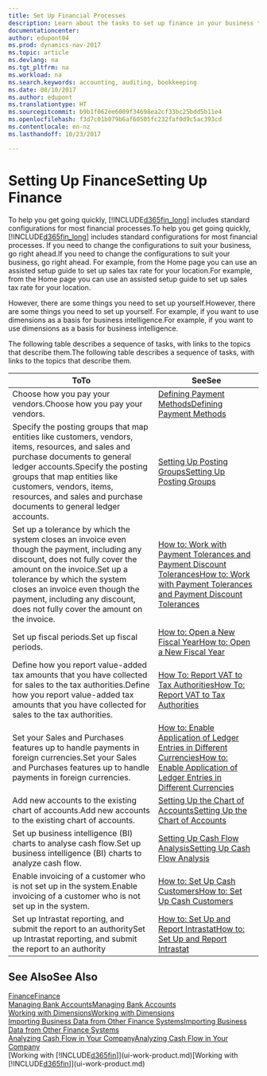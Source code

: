 ```yaml
---
title: Set Up Financial Processes
description: Learn about the tasks to set up finance in your business to suit all your accounting, auditing, or bookkeeping needs.
documentationcenter: 
author: edupont04
ms.prod: dynamics-nav-2017
ms.topic: article
ms.devlang: na
ms.tgt_pltfrm: na
ms.workload: na
ms.search.keywords: accounting, auditing, bookkeeping
ms.date: 08/10/2017
ms.author: edupont
ms.translationtype: HT
ms.sourcegitcommit: b9b1f062ee6009f34698ea2cf33bc25bdd5b11e4
ms.openlocfilehash: f3d7c01b079b6af60505fc232faf0d9c5ac393cd
ms.contentlocale: en-nz
ms.lasthandoff: 10/23/2017

---
```

# <a name="setting-up-finance"></a><span data-ttu-id="e72d9-103">Setting Up Finance</span><span class="sxs-lookup"><span data-stu-id="e72d9-103">Setting Up Finance</span></span>
<span data-ttu-id="e72d9-104">To help you get going quickly, [!INCLUDE[d365fin_long](includes/d365fin_long_md.md)] includes standard configurations for most financial processes.</span><span class="sxs-lookup"><span data-stu-id="e72d9-104">To help you get going quickly, [!INCLUDE[d365fin_long](includes/d365fin_long_md.md)] includes standard configurations for most financial processes.</span></span> <span data-ttu-id="e72d9-105">If you need to change the configurations to suit your business, go right ahead.</span><span class="sxs-lookup"><span data-stu-id="e72d9-105">If you need to change the configurations to suit your business, go right ahead.</span></span> <span data-ttu-id="e72d9-106">For example, from the Home page you can use an assisted setup guide to set up sales tax rate for your location.</span><span class="sxs-lookup"><span data-stu-id="e72d9-106">For example, from the Home page you can use an assisted setup guide to set up sales tax rate for your location.</span></span>  

<span data-ttu-id="e72d9-107">However, there are some things you need to set up yourself.</span><span class="sxs-lookup"><span data-stu-id="e72d9-107">However, there are some things you need to set up yourself.</span></span> <span data-ttu-id="e72d9-108">For example, if you want to use dimensions as a basis for business intelligence.</span><span class="sxs-lookup"><span data-stu-id="e72d9-108">For example, if you want to use dimensions as a basis for business intelligence.</span></span>  

<span data-ttu-id="e72d9-109">The following table describes a sequence of tasks, with links to the topics that describe them.</span><span class="sxs-lookup"><span data-stu-id="e72d9-109">The following table describes a sequence of tasks, with links to the topics that describe them.</span></span>

| <span data-ttu-id="e72d9-110">To</span><span class="sxs-lookup"><span data-stu-id="e72d9-110">To</span></span> | <span data-ttu-id="e72d9-111">See</span><span class="sxs-lookup"><span data-stu-id="e72d9-111">See</span></span> |
| --- | --- |
| <span data-ttu-id="e72d9-112">Choose how you pay your vendors.</span><span class="sxs-lookup"><span data-stu-id="e72d9-112">Choose how you pay your vendors.</span></span> |[<span data-ttu-id="e72d9-113">Defining Payment Methods</span><span class="sxs-lookup"><span data-stu-id="e72d9-113">Defining Payment Methods</span></span>](finance-payment-methods.md) |
| <span data-ttu-id="e72d9-114">Specify the posting groups that map entities like customers, vendors, items, resources, and sales and purchase documents to general ledger accounts.</span><span class="sxs-lookup"><span data-stu-id="e72d9-114">Specify the posting groups that map entities like customers, vendors, items, resources, and sales and purchase documents to general ledger accounts.</span></span> |[<span data-ttu-id="e72d9-115">Setting Up Posting Groups</span><span class="sxs-lookup"><span data-stu-id="e72d9-115">Setting Up Posting Groups</span></span>](finance-posting-groups.md)|
|<span data-ttu-id="e72d9-116">Set up a tolerance by which the system closes an invoice even though the payment, including any discount, does not fully cover the amount on the invoice.</span><span class="sxs-lookup"><span data-stu-id="e72d9-116">Set up a tolerance by which the system closes an invoice even though the payment, including any discount, does not fully cover the amount on the invoice.</span></span>|[<span data-ttu-id="e72d9-117">How to: Work with Payment Tolerances and Payment Discount Tolerances</span><span class="sxs-lookup"><span data-stu-id="e72d9-117">How to: Work with Payment Tolerances and Payment Discount Tolerances</span></span>](finance-payment-tolerance-and-payment-discount-tolerance.md)|
| <span data-ttu-id="e72d9-118">Set up fiscal periods.</span><span class="sxs-lookup"><span data-stu-id="e72d9-118">Set up fiscal periods.</span></span> |[<span data-ttu-id="e72d9-119">How to: Open a New Fiscal Year</span><span class="sxs-lookup"><span data-stu-id="e72d9-119">How to: Open a New Fiscal Year</span></span>](finance-how-open-new-fiscal-year.md) |
| <span data-ttu-id="e72d9-120">Define how you report value-added tax amounts that you have collected for sales to the tax authorities.</span><span class="sxs-lookup"><span data-stu-id="e72d9-120">Define how you report value-added tax amounts that you have collected for sales to the tax authorities.</span></span> |[<span data-ttu-id="e72d9-121">How To: Report VAT to Tax Authorities</span><span class="sxs-lookup"><span data-stu-id="e72d9-121">How To: Report VAT to Tax Authorities</span></span>](finance-how-report-vat.md)|
| <span data-ttu-id="e72d9-122">Set your Sales and Purchases features up to handle payments in foreign currencies.</span><span class="sxs-lookup"><span data-stu-id="e72d9-122">Set your Sales and Purchases features up to handle payments in foreign currencies.</span></span>|[<span data-ttu-id="e72d9-123">How to: Enable Application of Ledger Entries in Different Currencies</span><span class="sxs-lookup"><span data-stu-id="e72d9-123">How to: Enable Application of Ledger Entries in Different Currencies</span></span>](finance-how-enable-application-ledger-entries-different-currencies.md)
| <span data-ttu-id="e72d9-124">Add new accounts to the existing chart of accounts.</span><span class="sxs-lookup"><span data-stu-id="e72d9-124">Add new accounts to the existing chart of accounts.</span></span> |[<span data-ttu-id="e72d9-125">Setting Up the Chart of Accounts</span><span class="sxs-lookup"><span data-stu-id="e72d9-125">Setting Up the Chart of Accounts</span></span>](finance-setup-chart-accounts.md) |
| <span data-ttu-id="e72d9-126">Set up business intelligence (BI) charts to analyse cash flow.</span><span class="sxs-lookup"><span data-stu-id="e72d9-126">Set up business intelligence (BI) charts to analyze cash flow.</span></span> |[<span data-ttu-id="e72d9-127">Setting Up Cash Flow Analysis</span><span class="sxs-lookup"><span data-stu-id="e72d9-127">Setting Up Cash Flow Analysis</span></span>](finance-setup-cash-flow-analyses.md) |
|<span data-ttu-id="e72d9-128">Enable invoicing of a customer who is not set up in the system.</span><span class="sxs-lookup"><span data-stu-id="e72d9-128">Enable invoicing of a customer who is not set up in the system.</span></span>|[<span data-ttu-id="e72d9-129">How to: Set Up Cash Customers</span><span class="sxs-lookup"><span data-stu-id="e72d9-129">How to: Set Up Cash Customers</span></span>](finance-how-to-set-up-cash-customers.md)|
| <span data-ttu-id="e72d9-130">Set up Intrastat reporting, and submit the report to an authority</span><span class="sxs-lookup"><span data-stu-id="e72d9-130">Set up Intrastat reporting, and submit the report to an authority</span></span> | [<span data-ttu-id="e72d9-131">How to: Set Up and Report Intrastat</span><span class="sxs-lookup"><span data-stu-id="e72d9-131">How to: Set Up and Report Intrastat</span></span>](finance-how-setup-report-intrastat.md)|

## <a name="see-also"></a><span data-ttu-id="e72d9-132">See Also</span><span class="sxs-lookup"><span data-stu-id="e72d9-132">See Also</span></span>
[<span data-ttu-id="e72d9-133">Finance</span><span class="sxs-lookup"><span data-stu-id="e72d9-133">Finance</span></span>](finance.md)  
[<span data-ttu-id="e72d9-134">Managing Bank Accounts</span><span class="sxs-lookup"><span data-stu-id="e72d9-134">Managing Bank Accounts</span></span>](bank-manage-bank-accounts.md)  
[<span data-ttu-id="e72d9-135">Working with Dimensions</span><span class="sxs-lookup"><span data-stu-id="e72d9-135">Working with Dimensions</span></span>](finance-dimensions.md)  
[<span data-ttu-id="e72d9-136">Importing Business Data from Other Finance Systems</span><span class="sxs-lookup"><span data-stu-id="e72d9-136">Importing Business Data from Other Finance Systems</span></span>](upload-data.md)  
[<span data-ttu-id="e72d9-137">Analyzing Cash Flow in Your Company</span><span class="sxs-lookup"><span data-stu-id="e72d9-137">Analyzing Cash Flow in Your Company</span></span>](finance-analyze-cash-flow.md)  
<span data-ttu-id="e72d9-138">[Working with [!INCLUDE[d365fin](includes/d365fin_md.md)]](ui-work-product.md)</span><span class="sxs-lookup"><span data-stu-id="e72d9-138">[Working with [!INCLUDE[d365fin](includes/d365fin_md.md)]](ui-work-product.md)</span></span>  

##

